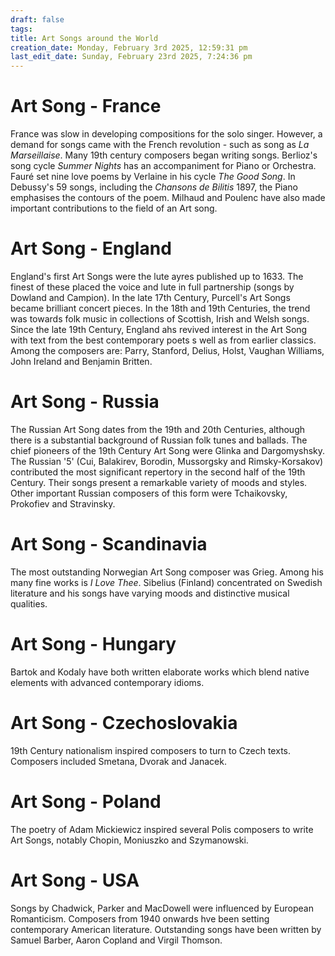```yaml
---
draft: false
tags:
title: Art Songs around the World
creation_date: Monday, February 3rd 2025, 12:59:31 pm
last_edit_date: Sunday, February 23rd 2025, 7:24:36 pm
---
```


# Art Song - France

France was slow in developing compositions for the solo singer. However, a demand for songs came with the French revolution - such as song as *La Marseillaise*. Many 19th century composers began writing songs. Berlioz's song cycle *Summer Nights* has an accompaniment for Piano or Orchestra. Fauré set nine love poems by Verlaine in his cycle *The Good Song*. In Debussy's 59 songs, including the *Chansons de Bilitis* 1897, the Piano emphasises the contours of the poem. Milhaud and Poulenc have also made important contributions to the field of an Art song.

# Art Song - England

England's first Art Songs were the lute ayres published up to 1633. The finest of these placed the voice and lute in full partnership (songs by Dowland and Campion). In the late 17th Century, Purcell's Art Songs became brilliant concert pieces. In the 18th and 19th Centuries, the trend was towards folk music in collections of Scottish, Irish and Welsh songs. Since the late 19th Century, England ahs revived interest in the Art Song with text from the best contemporary poets s well as from earlier classics. Among the composers are: Parry, Stanford, Delius, Holst, Vaughan Williams, John Ireland and Benjamin Britten.

# Art Song - Russia

The Russian Art Song dates from the 19th and 20th Centuries, although there is a substantial background of Russian folk tunes and ballads. The chief pioneers of the 19th Century Art Song were Glinka and Dargomyshsky. The Russian '5' (Cui, Balakirev, Borodin, Mussorgsky and Rimsky-Korsakov) contributed the most significant repertory in the second half of the 19th Century. Their songs present a remarkable variety of moods and styles. Other important Russian composers of this form were Tchaikovsky, Prokofiev and Stravinsky.

# Art Song - Scandinavia

The most outstanding Norwegian Art Song composer was Grieg. Among his many fine works is *I Love Thee*. Sibelius (Finland) concentrated on Swedish literature and his songs have varying moods and distinctive musical qualities.

# Art Song - Hungary

Bartok and Kodaly have both written elaborate works which blend native elements with advanced contemporary idioms.

# Art Song - Czechoslovakia

19th Century nationalism inspired composers to turn to Czech texts. Composers included Smetana, Dvorak and Janacek.

# Art Song - Poland

The poetry of Adam Mickiewicz inspired several Polis composers to write Art Songs, notably Chopin, Moniuszko and Szymanowski.

# Art Song - USA

Songs by Chadwick, Parker and MacDowell were influenced by European Romanticism. Composers from 1940 onwards hve been setting contemporary American literature. Outstanding songs have been written by Samuel Barber, Aaron Copland and Virgil Thomson.
